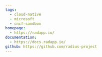 ```yaml
---
tags:
  - cloud-native
  - microsoft
  - cncf-sandbox
homepage:
  - https://radapp.io/
documentation:
  - https://docs.radapp.io/
github: https://github.com/radius-project
---
```

